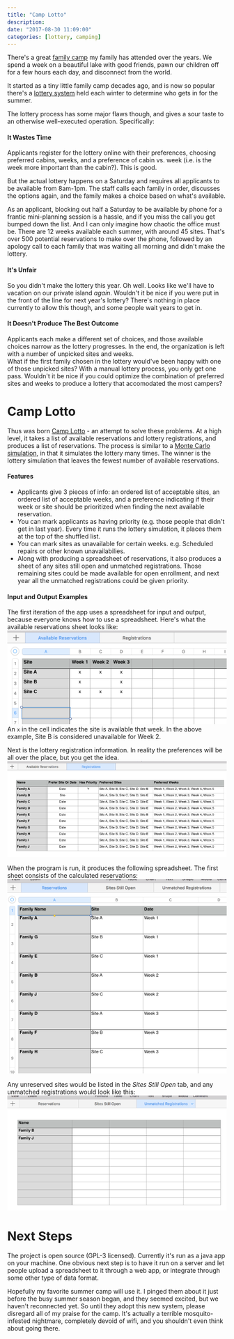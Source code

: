 ```yaml
---
title: "Camp Lotto"
description:
date: "2017-08-30 11:09:00"
categories: [lottery, camping]
---
```


There's a great [family camp](https://www.ymcamn.org/camps/camp_du_nord) my family has attended over the years.
We spend a week on a beautiful lake with good friends, pawn our children off for a few hours each day, and disconnect from the world.  

It started as a tiny little family camp decades ago, and is now so popular there's a [lottery system](https://www.ymcamn.org/camps/camp_du_nord/family_camp/summer/summer_reservations__lottery) held each winter to determine who gets in for the summer.     

The lottery process has some major flaws though, and gives a sour taste to an otherwise well-executed operation.  Specifically: 

#### It Wastes Time  
Applicants register for the lottery online with their preferences, choosing preferred cabins, weeks, and a preference of cabin vs. week (i.e. is the week more important than the cabin?). 
This is good. 

But the actual lottery happens on a Saturday and requires all applicants to be available from 8am-1pm.
The staff calls each family in order, discusses the options again, and the family makes a choice based on what's available.
  
As an applicant, blocking out half a Saturday to be available by phone for a frantic mini-planning session is a hassle, and if you miss the call you get bumped down the list.
And I can only imagine how chaotic the office must be.
There are 12 weeks available each summer, with around 45 sites.
That's over 500 potential reservations to make over the phone, followed by an apology call to each family that was waiting all morning and didn't make the lottery. 

#### It's Unfair
So you didn't make the lottery this year.  Oh well.  Looks like we'll have to vacation on our private island _again_.  Wouldn't it be nice if you were put in the front of the line for next year's lottery?
There's nothing in place currently to allow this though, and some people wait years to get in.

#### It Doesn't Produce The Best Outcome
Applicants each make a different set of choices, and those available choices narrow as the lottery progresses.
In the end, the organization is left with a number of unpicked sites and weeks.  
What if the first family chosen in the lottery would've been happy with one of those unpicked sites? 
With a manual lottery process, you only get one pass. 
Wouldn't it be nice if you could optimize the combination of preferred sites and weeks to produce a lottery that accomodated the most campers?  
 
# Camp Lotto
Thus was born [Camp Lotto](https://github.com/dtanner/camplotto) - an attempt to solve these problems.
At a high level, it takes a list of available reservations and lottery registrations, and produces a list of reservations.
The process is similar to a [Monte Carlo simulation](https://en.wikipedia.org/wiki/Monte_Carlo_method),
in that it simulates the lottery many times.  The winner is the lottery simulation that leaves the fewest number of available reservations.  

#### Features
- Applicants give 3 pieces of info: an ordered list of acceptable sites, an ordered list of acceptable weeks, and a preference indicating if their week or site should be prioritized when finding the next available reservation.
- You can mark applicants as having priority (e.g. those people that didn't get in last year). Every time it runs the lottery simulation, it places them at the top of the shuffled list.
- You can mark sites as unavailable for certain weeks.  e.g. Scheduled repairs or other known unavailabilies.
- Along with producing a spreadsheet of reservations, it also produces a sheet of any sites still open and unmatched registrations.
 Those remaining sites could be made available for open enrollment, and next year all the unmatched registrations could be given priority.
  
  
#### Input and Output Examples
The first iteration of the app uses a spreadsheet for input and output, because everyone knows how to use a spreadsheet. Here's what the available reservations sheet looks like:  
![](/camplotto/input-available-reservations.png)  
An `x` in the cell indicates the site is available that week.  In the above example, Site B is considered unavailable for Week 2.
    
Next is the lottery registration information.  In reality the preferences will be all over the place, but you get the idea.
![](/camplotto/input-registrations.png)
  
When the program is run, it produces the following spreadsheet.  The first sheet consists of the calculated reservations:  
![](/camplotto/output-reservations.png)

Any unreserved sites would be listed in the _Sites Still Open_ tab, and any unmatched registrations would look like this:  
![](/camplotto/output-unmatched-registrations.png)
  
# Next Steps
The project is open source (GPL-3 licensed).  Currently it's run as a java app on your machine.
One obvious next step is to have it run on a server and let people upload a spreadsheet to it through a web app, or integrate through some other type of data format.  

Hopefully my favorite summer camp will use it.
I pinged them about it just before the busy summer season began, and they seemed excited, but we haven't reconnected yet. 
So until they adopt this new system, please disregard all of my praise for the camp. 
It's actually a terrible mosquito-infested nightmare, completely devoid of wifi, and you shouldn't even think about going there.  

